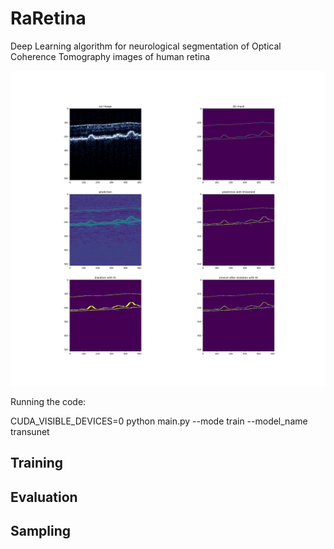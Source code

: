 # RaRetina
Deep Learning algorithm for neurological segmentation of Optical Coherence Tomography images of human retina

![alt text](./example/prediction.png)


Running the code:

CUDA_VISIBLE_DEVICES=0 python main.py --mode train --model_name transunet


## Training


## Evaluation


## Sampling


